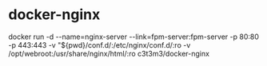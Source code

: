 # docker-nginx
docker run -d --name=nginx-server --link=fpm-server:fpm-server -p 80:80 -p 443:443 -v "${pwd}/conf.d/:/etc/nginx/conf.d/:ro -v /opt/webroot:/usr/share/nginx/html/:ro c3t3m3/docker-nginx

